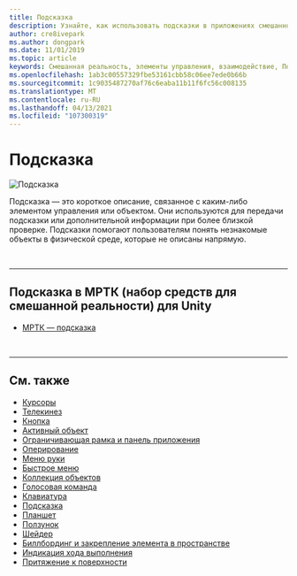 ```yaml
---
title: Подсказка
description: Узнайте, как использовать подсказки в приложениях смешанной реальности, которые являются краткими описаниями, связанными с другим элементом управления или объектом.
author: cre8ivepark
ms.author: dongpark
ms.date: 11/01/2019
ms.topic: article
keywords: Смешанная реальность, элементы управления, взаимодействие, Пользовательский интерфейс, UX, гарнитура смешанной реальности, гарнитура Windows Mixed Reality, гарнитура виртуальной реальности, HoloLens, подсказка, МРТК, набор средств смешанной реальности
ms.openlocfilehash: 1ab3c00557329fbe53161cbb58c06ee7ede0b66b
ms.sourcegitcommit: 1c9035487270af76c6eaba11b11f6fc56c008135
ms.translationtype: MT
ms.contentlocale: ru-RU
ms.lasthandoff: 04/13/2021
ms.locfileid: "107300319"
---
```

# <a name="tooltip"></a>Подсказка

![Подсказка](images/UX_Hero_Tooltip.jpg)

Подсказка — это короткое описание, связанное с каким-либо элементом управления или объектом. Они используются для передачи подсказки или дополнительной информации при более близкой проверке. Подсказки помогают пользователям понять незнакомые объекты в физической среде, которые не описаны напрямую. 

<br>

---

## <a name="tooltip-in-mrtk-mixed-reality-toolkit-for-unity"></a>Подсказка в МРТК (набор средств для смешанной реальности) для Unity

* [МРТК — подсказка](https://docs.microsoft.com/windows/mixed-reality/mrtk-unity/features/ux-building-blocks/tooltip)

<br>

---

## <a name="see-also"></a>См. также

* [Курсоры](cursors.md)
* [Телекинез](point-and-commit.md)
* [Кнопка](button.md)
* [Активный объект](interactable-object.md)
* [Ограничивающая рамка и панель приложения](app-bar-and-bounding-box.md)
* [Оперирование](direct-manipulation.md)
* [Меню руки](hand-menu.md)
* [Быстрое меню](near-menu.md)
* [Коллекция объектов](object-collection.md)
* [Голосовая команда](voice-input.md)
* [Клавиатура](keyboard.md)
* [Подсказка](tooltip.md)
* [Планшет](slate.md)
* [Ползунок](slider.md)
* [Шейдер](shader.md)
* [Биллбординг и закрепление элемента в пространстве](billboarding-and-tag-along.md)
* [Индикация хода выполнения](progress.md)
* [Притяжение к поверхности](surface-magnetism.md)
